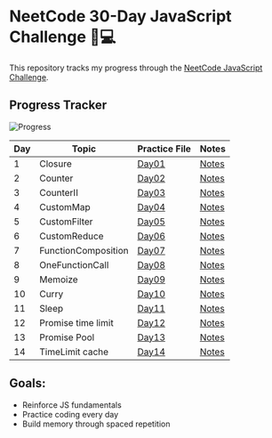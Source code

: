 # NeetCode 30-Day JavaScript Challenge 🧠💻

This repository tracks my progress through the [NeetCode JavaScript Challenge](https://neetcode.io/courses/lessons/30-day-javascript-challenge).

## Progress Tracker

![Progress](https://img.shields.io/badge/Progress-9%2F30-green?style=for-the-badge)


| Day | Topic                  | Practice File                                      | Notes                                           |
|-----|------------------------|---------------------------------------------------|-------------------------------------------------|
| 1   | Closure                | [Day01](Day01-Closure/practice.js)             | [Notes](Day01-Closure/notes.md)              |
| 2   | Counter                | [Day02](Day02-Counter/practice.js)                | [Notes](Day02-Counter/notes.md)                 |
| 3   | CounterII              | [Day03](Day03-CounterII/practice.js)                 | [Notes](Day03-CounterII/notes.md)                  |
| 4   | CustomMap              | [Day04](Day04-CustomMap/practice.js)             | [Notes](Day04-CustomMap/notes.md)              |
| 5   | CustomFilter           | [Day05](Day05-CustomFilter/practice.js)               | [Notes](Day05-CustomFilter/notes.md)                |
| 6   | CustomReduce           | [Day06](Day06-CustomReduce/practice.js)          | [Notes](Day06-CustomReduce/notes.md)           |
| 7   | FunctionComposition    | [Day07](Day07-FunctionComposition/practice.js)   | [Notes](Day07-FunctionComposition/notes.md)    |
| 8   | OneFunctionCall        | [Day08](Day08-OneFunctionCall/practice.js)       | [Notes](Day08-OneFunctionCall/notes.md)        |
| 9   | Memoize                | [Day09](Day09-Memoize/practice.js)             | [Notes](Day09-Memoize/notes.md)              |
| 10  | Curry       | [Day10](Day10-Curry/practice.js)        | [Notes](Day10-Curry/notes.md)         |
| 11  | Sleep      | [Day11](Day11-Sleep/practice.js)              | [Notes](Day11-Sleep/notes.md)               |
| 12  | Promise time limit     | [Day12](Day12-PromiseTimeLimit/practice.js)              | [Notes](Day12-PromiseTimeLimit/notes.md)               |
| 13  | Promise Pool     | [Day13](Day13-PromisePool/practice.js)              | [Notes](Day13-PromisePool/notes.md)               |
| 14  | TimeLimit cache     | [Day14](Day14-TimeLimitedCache/practice.js)              | [Notes](Day14-TimeLimitedCache/notes.md)               |

## Goals:
- Reinforce JS fundamentals
- Practice coding every day
- Build memory through spaced repetition
